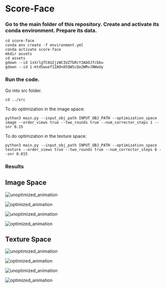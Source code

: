 # Score-Face

### Go to the main folder of this repository. Create and activate its conda environment. Prepare its data.
```
cd score-face
conda env create -f environment.yml
conda activate score-face
mkdir assets
cd assets
gdown --id 1sXrlgTC6U2jzWCIUZTbRcY3AbOJfcbbu
gdown --id 1-mtdSwuefIZA0n85QWScQo2WRvJNWwUy
```

### Run the code.

Go into src folder.
```
cd ../src
```

To do optimization in the image space:
```
python3 main.py --input_obj_path INPUT_OBJ_PATH --optimization_space image --order_views true --two_rounds true --num_corrector_steps 1 --snr 0.15
```

To do optimization in the texture space:
```
python3 main.py --input_obj_path INPUT_OBJ_PATH --optimization_space texture --order_views true --two_rounds true --num_corrector_steps 6 --snr 0.015
```

### Results

## Image Space

![unoptimized_animation](https://user-images.githubusercontent.com/19363284/188672385-071435e5-9c49-4a4f-8f72-1b70ac4ba80f.gif)

![optimized_animation](https://user-images.githubusercontent.com/19363284/188672408-fc01b7de-0577-437a-b611-47f3211527a2.gif)


![unoptimized_animation](https://user-images.githubusercontent.com/19363284/188672459-ce2658af-fb2c-4275-ba77-cf5a227d7a4b.gif)

![optimized_animation](https://user-images.githubusercontent.com/19363284/188672474-02c75679-335d-4b94-886f-809c18329aa1.gif)

## Texture Space

![unoptimized_animation](https://user-images.githubusercontent.com/19363284/188672533-317b7ddf-0a62-48e4-bd75-73270dd8e7b3.gif)

![optimized_animation](https://user-images.githubusercontent.com/19363284/188672548-aa3096cc-2681-4d52-95d5-959d72f60ade.gif)


![unoptimized_animation](https://user-images.githubusercontent.com/19363284/188672576-1167d3dd-8c0a-4478-9f42-58ea60d19915.gif)

![optimized_animation](https://user-images.githubusercontent.com/19363284/188672586-93e11d05-a68f-4324-a36d-04d6d9378692.gif)
